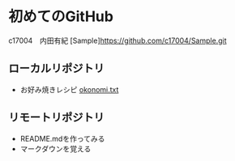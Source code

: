 # 初めてのGitHub

c17004　内田有紀
[Sample]https://github.com/c17004/Sample.git

## ローカルリポジトリ

* お好み焼きレシピ
[okonomi.txt](okonomi.txt)

## リモートリポジトリ
* README.mdを作ってみる
* マークダウンを覚える


